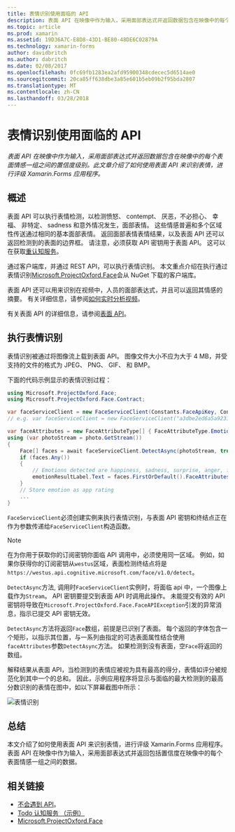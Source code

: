 ```yaml
---
title: 表情识别使用面临的 API
description: 表面 API 在映像中作为输入，采用面部表达式并返回数据包含在映像中的每个表面情感一组之间的置信度级别。 此文章介绍了如何使用表面 API 来识别表情，进行评级 Xamarin.Forms 应用程序。
ms.topic: article
ms.prod: xamarin
ms.assetid: 19D36A7C-E8D8-43D1-BE80-48DE6C02879A
ms.technology: xamarin-forms
author: davidbritch
ms.author: dabritch
ms.date: 02/08/2017
ms.openlocfilehash: 0fc69fb1283ea2afd95900348cdecec5d6514ae0
ms.sourcegitcommit: 20ca85ff638dbe3a85e601b5eb09b2f95bda2807
ms.translationtype: MT
ms.contentlocale: zh-CN
ms.lasthandoff: 03/28/2018
---
```

# <a name="emotion-recognition-using-the-face-api"></a>表情识别使用面临的 API

_表面 API 在映像中作为输入，采用面部表达式并返回数据包含在映像中的每个表面情感一组之间的置信度级别。此文章介绍了如何使用表面 API 来识别表情，进行评级 Xamarin.Forms 应用程序。_

## <a name="overview"></a>概述

表面 API 可以执行表情检测，以检测愤怒、 contempt、 厌恶，不必担心、 幸福、 非特定、 sadness 和意外情况发生，面部表情。 这些情感普遍和多个区域性传送通过相同的基本面部表情。 返回面部表情表情结果，以及表面 API 还可以返回检测到的表面的边界框。 请注意，必须获取 API 密钥用于表面 API。 这可以在获取[重认知服务](https://azure.microsoft.com/try/cognitive-services/?api=face-api)。

通过客户端库，并通过 REST API，可以执行表情识别。 本文重点介绍在执行通过表情识别[Microsoft.ProjectOxford.Face](https://www.nuget.org/packages/Microsoft.ProjectOxford.Face/)会从 NuGet 下载的客户端库。

表面 API 还可以用来识别在视频中，人员的面部表达式，并且可以返回其情感的摘要。 有关详细信息，请参阅[如何实时分析视频](/azure/cognitive-services/face/face-api-how-to-topics/howtoanalyzevideo_face/)。

有关表面 API 的详细信息，请参阅[表面 API](/azure/cognitive-services/face/overview/)。

## <a name="performing-emotion-recognition"></a>执行表情识别

表情识别被通过将图像流上载到表面 API。 图像文件大小不应为大于 4 MB，并受支持的文件的格式为 JPEG、 PNG、 GIF、 和 BMP。

下面的代码示例显示的表情识别过程：

```csharp
using Microsoft.ProjectOxford.Face;
using Microsoft.ProjectOxford.Face.Contract;

var faceServiceClient = new FaceServiceClient(Constants.FaceApiKey, Constants.FaceEndpoint);
// e.g. var faceServiceClient = new FaceServiceClient("a3dbe2ed6a5a9231bb66f9a964d64a12", "https://westus.api.cognitive.microsoft.com/face/v1.0/detect");

var faceAttributes = new FaceAttributeType[] { FaceAttributeType.Emotion };
using (var photoStream = photo.GetStream())
{
    Face[] faces = await faceServiceClient.DetectAsync(photoStream, true, false, faceAttributes);
    if (faces.Any())
    {
        // Emotions detected are happiness, sadness, surprise, anger, fear, contempt, disgust, or neutral.
        emotionResultLabel.Text = faces.FirstOrDefault().FaceAttributes.Emotion.ToRankedList().FirstOrDefault().Key;
    }
    // Store emotion as app rating
    ...
}
```

`FaceServiceClient`必须创建实例来执行表情识别，与表面 API 密钥和终结点正在作为参数传递给`FaceServiceClient`构造函数。

> [!NOTE]
> 在为你用于获取你的订阅密钥你面临 API 调用中，必须使用同一区域。 例如，如果你获得你的订阅密钥从`westus`区域，表面检测终结点将是`https://westus.api.cognitive.microsoft.com/face/v1.0/detect`。

`DetectAsync`方法, 调用时`FaceServiceClient`实例时，将面临 api 中，一个图像上载作为`Stream`。 API 密钥要提交到表面 API 时调用此操作。 未能提交有效的 API 密钥将导致在`Microsoft.ProjectOxford.Face.FaceAPIException`引发的异常消息，指示已提交 API 密钥无效。

`DetectAsync`方法将返回`Face`数组，前提是已识别了表面。 每个返回的字体包含一个矩形，以指示其位置，与一系列由指定的可选表面属性结合使用`faceAttributes`参数`DetectAsync`方法。 如果检测到没有表面，空`Face`将返回的数组。

解释结果从表面 API，当检测到的表情应被视为具有最高的得分，表情如评分被规范化到其中一个的总和。 因此，示例应用程序将显示与面临的最大检测到的最高分数识别的表情在图中，如以下屏幕截图中所示：

![](emotion-recognition-images/emotion-recognition.png "表情识别")

## <a name="summary"></a>总结

本文介绍了如何使用表面 API 来识别表情，进行评级 Xamarin.Forms 应用程序。 表面 API 在映像中作为输入，采用面部表达式并返回包括置信度在映像中的每个表面情感一组之间的数据。

## <a name="related-links"></a>相关链接

- [不会遇到 API](/azure/cognitive-services/face/overview/)。
- [Todo 认知服务 （示例）](https://developer.xamarin.com/samples/xamarin-forms/WebServices/TodoCognitiveServices/)
- [Microsoft.ProjectOxford.Face](https://www.nuget.org/packages/Microsoft.ProjectOxford.Face/)
